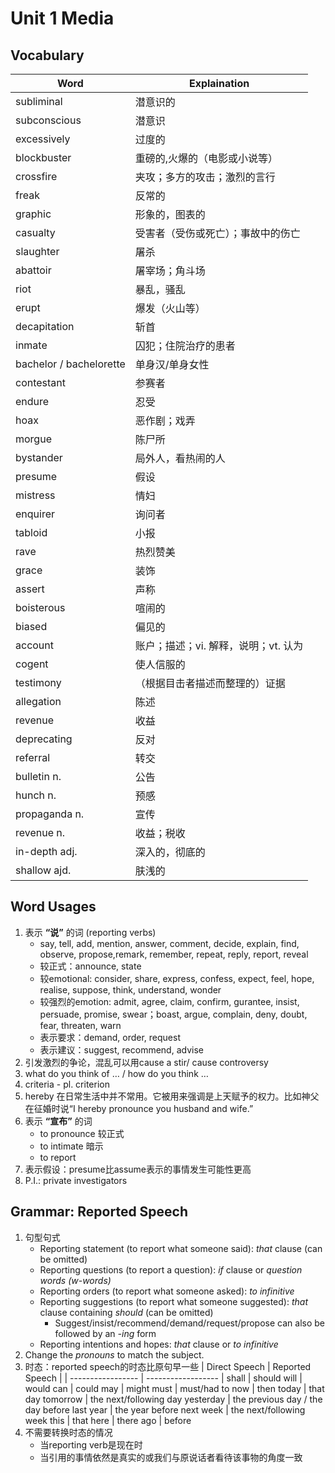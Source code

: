 
# Unit 1 Media

## Vocabulary
| Word       | Explaination       |
| ---------- | ------------------ |
subliminal  | 潜意识的            
subconscious | 潜意识
excessively | 过度的
blockbuster | 重磅的,火爆的（电影或小说等）
crossfire | 夹攻；多方的攻击；激烈的言行
freak | 反常的
graphic | 形象的，图表的
casualty | 受害者（受伤或死亡）；事故中的伤亡
slaughter | 屠杀
abattoir | 屠宰场；角斗场
riot | 暴乱，骚乱
erupt | 爆发（火山等）
decapitation | 斩首
inmate | 囚犯；住院治疗的患者
bachelor / bachelorette | 单身汉/单身女性
contestant | 参赛者
endure | 忍受
hoax | 恶作剧；戏弄
morgue | 陈尸所
bystander | 局外人，看热闹的人
presume | 假设
mistress | 情妇
enquirer | 询问者
tabloid | 小报
rave | 热烈赞美
grace | 装饰
assert | 声称
boisterous | 喧闹的
biased | 偏见的
account | 账户；描述；vi. 解释，说明；vt. 认为
cogent | 使人信服的
testimony | （根据目击者描述而整理的）证据
allegation | 陈述
revenue | 收益
deprecating | 反对
referral | 转交
bulletin n. | 公告
hunch n. | 预感
propaganda n. | 宣传
revenue n. | 收益；税收
in-depth adj. | 深入的，彻底的
shallow ajd. | 肤浅的

## Word Usages
1. 表示 **“说”** 的词 (reporting verbs)
    * say, tell, add, mention, answer, comment, decide, explain, find, observe, propose,remark, remember, repeat, reply, report, reveal
    * 较正式：announce, state
    * 较emotional: consider, share, express, confess, expect, feel, hope, realise, suppose, think, understand, wonder
    * 较强烈的emotion: admit, agree, claim, confirm, gurantee, insist, persuade, promise, swear；boast, argue, complain, deny, doubt, fear, threaten, warn
    * 表示要求：demand, order, request
    * 表示建议：suggest, recommend, advise
2. 引发激烈的争论，混乱可以用cause a stir/ cause controversy
3. what do you think of … / how do you think …
4. criteria - pl. criterion
5. hereby 在日常生活中并不常用。它被用来强调是上天赋予的权力。比如神父在征婚时说“I hereby pronounce you husband and wife.”
6. 表示 **“宣布”** 的词
    * to pronounce 较正式
    * to intimate 暗示
    * to report
7. 表示假设：presume比assume表示的事情发生可能性更高
8. P.I.: private investigators

## Grammar: Reported Speech
1. 句型句式
    * Reporting statement (to report what someone said): *that* clause (can be omitted)
    * Reporting questions (to report a question): *if* clause or *question words (w-words)*
    * Reporting orders (to report what someone asked): *to infinitive*
    * Reporting suggestions (to report what someone suggested): *that* clause containing *should* (can be omitted)
        - Suggest/insist/recommend/demand/request/propose can also be followed by an *-ing* form
    * Reporting intentions and hopes: *that* clause or *to infinitive*
2. Change the *pronouns* to match the subject.
3. 时态：reported speech的时态比原句早一些
| Direct Speech     | Reported Speech    |
| ----------------- | ------------------ |
shall | should
will | would
can | could
may | might
must | must/had to
now | then
today | that day
tomorrow | the next/following day
yesterday | the previous day / the day before
last year | the year before
next week | the next/following week
this | that
here | there
ago | before
4. 不需要转换时态的情况
    * 当reporting verb是现在时
    * 当引用的事情依然是真实的或我们与原说话者看待该事物的角度一致
